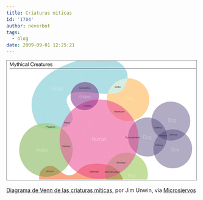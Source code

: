 ```yaml
---
title: Criaturas míticas
id: '1704'
author: neverbot
tags:
  - blog
date: 2009-09-01 12:25:21
---
```


[![](./criaturas-miticas/diagrama-venn-criaturas.jpg)](http://www.flickr.com/photos/preshaa/3847027500/sizes/l/)

[Diagrama de Venn de las criaturas míticas](http://www.flickr.com/photos/preshaa/3847027500/sizes/l/), por Jim Unwin, vía [Microsiervos](http://www.microsiervos.com/archivo/arte-y-diseno/diagrama-venn-criaturas-miticas.html)
